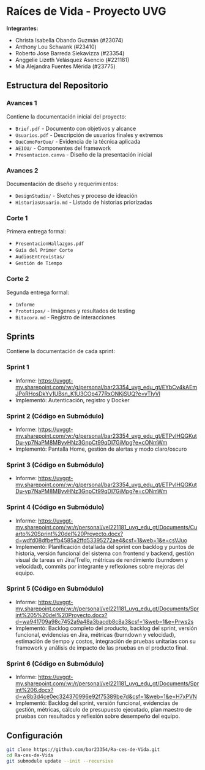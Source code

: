 # Raíces de Vida - Proyecto UVG

**Integrantes:**
- Christa Isabella Obando Guzmán (#23074)
- Anthony Lou Schwank (#23410)
- Roberto Jose Barreda Siekavizza (#23354)
- Anggelie Lizeth Velásquez Asencio (#221181)
- Mia Alejandra Fuentes Mérida (#23775)

## Estructura del Repositorio

### Avances 1
Contiene la documentación inicial del proyecto:
- `Brief.pdf` - Documento con objetivos y alcance
- `Usuarios.pdf` - Descripción de usuarios finales y extremos
- `QueComoPorQue/` - Evidencia de la técnica aplicada
- `AEIOU/` - Componentes del framework
- `Presentacion.canva` - Diseño de la presentación inicial

### Avances 2
Documentación de diseño y requerimientos:
- `DesignStudio/` - Sketches y proceso de ideación
- `HistoriasUsuario.md` - Listado de historias priorizadas

### Corte 1
Primera entrega formal:
- `PresentacionHallazgos.pdf`
- `Guía del Primer Corte`
- `AudiosEntrevistas/`
- `Gestión de Tiempo`

### Corte 2
Segunda entrega formal:
- `Informe`
- `Prototipos/` - Imágenes y resultados de testing
- `Bitacora.md` - Registro de interacciones

## Sprints
Contiene la documentación de cada sprint:

### Sprint 1
- Informe: https://uvggt-my.sharepoint.com/:w:/g/personal/bar23354_uvg_edu_gt/EYbCv4kAEmJPoRHosDkYy1UBsn_K1U3COp477RxONKjSUQ?e=yTIyVl
- Implementó: Autenticación, registro y Docker

### Sprint 2 (Código en Submódulo)
- Informe: https://uvggt-my.sharepoint.com/:w:/g/personal/bar23354_uvg_edu_gt/ETPvlHQGKutDu-yp7NaPM8MByvHNz3GnpCt99qDI7GiMpg?e=cONmWm
- Implementó: Pantalla Home, gestión de alertas y modo claro/oscuro

### Sprint 3 (Código en Submódulo)
- Informe: https://uvggt-my.sharepoint.com/:w:/g/personal/bar23354_uvg_edu_gt/ETPvlHQGKutDu-yp7NaPM8MByvHNz3GnpCt99qDI7GiMpg?e=cONmWm

### Sprint 4 (Código en Submódulo)
- Informe: https://uvggt-my.sharepoint.com/:w:/r/personal/vel221181_uvg_edu_gt/Documents/Cuarto%20Sprint%20del%20Proyecto.docx?d=wdfd08dfbeffb4585a2ffd53395272ae4&csf=1&web=1&e=csVJuo
- Implementó: Planificación detallada del sprint con backlog y puntos de historia, versión funcional del sistema con frontend y backend, gestión visual de tareas en Jira/Trello, métricas de rendimiento (burndown y velocidad), commits por integrante y reflexiones sobre mejoras del equipo.

### Sprint 5 (Código en Submódulo)
- Informe: https://uvggt-my.sharepoint.com/:w:/r/personal/vel221181_uvg_edu_gt/Documents/Sprint%205%20del%20Proyecto.docx?d=wa941709a98c7452a9a48a3bacdb8c8a3&csf=1&web=1&e=Prws2s
- Implementó: Backlog completo del producto, backlog del sprint, versión funcional, evidencias en Jira, métricas (burndown y velocidad), estimación de tiempo y costos, integración de pruebas unitarias con su framework y análisis de impacto de las pruebas en el producto final.

### Sprint 6 (Código en Submódulo)
- Informe: https://uvggt-my.sharepoint.com/:w:/r/personal/vel221181_uvg_edu_gt/Documents/Sprint%206.docx?d=w8b3d4ce0ec324370996e92f75389be7d&csf=1&web=1&e=H7xPVN
- Implementó: Backlog del sprint, versión funcional, evidencias de gestión, métricas, cálculo de presupuesto ejecutado, plan maestro de pruebas con resultados y reflexión sobre desempeño del equipo.

## Configuración
```bash
git clone https://github.com/bar23354/Ra-ces-de-Vida.git
cd Ra-ces-de-Vida
git submodule update --init --recursive
